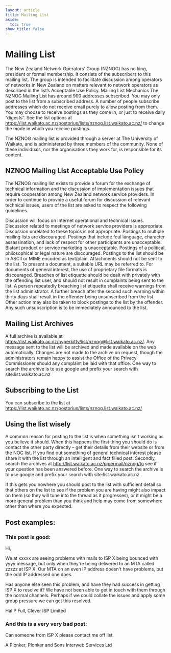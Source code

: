 ```yaml
---
layout: article
title: Mailing List
aside:
  toc: true
show_title: false
---
```

# Mailing List

The New Zealand Network Operators’ Group (NZNOG) has no king, president or formal membership. It consists of the subscribers to this mailing list. The group is intended to facilitate discussion among operators of networks in New Zealand on matters relevant to network operators as described in the list’s Acceptable Use Policy.
Mailing List Mechanics
The NZNOG Mailing List has around 900 addresses subscribed. You may only post to the list from a subscribed address. A number of people subscribe addresses which do not receive email purely to allow posting from them.
You may choose to receive postings as they come in, or just to receive daily “digests”. See the list options at  https://list.waikato.ac.nz/postorius/lists/nznog.list.waikato.ac.nz/ to change the mode in which you receive postings.

The NZNOG mailing list is provided through a server at The University of Waikato, and is administered by three members of the community. None of these individuals, nor the organisations they work for, is responsible for its content.

## NZNOG Mailing List Acceptable Use Policy
The NZNOG mailing list exists to provide a forum for the exchange of technical information and the discussion of implementation issues that require cooperation among New Zealand network service providers.
In order to continue to provide a useful forum for discussion of relevant technical issues, users of the list are asked to respect the following guidelines.

Discussion will focus on Internet operational and technical issues.
Discussion related to meetings of network service providers is appropriate.
Discussion unrelated to these topics is not appropriate.
Postings to multiple mailing lists are discouraged.
Postings that include foul language, character assassination, and lack of respect for other participants are unacceptable.
Blatant product or service marketing is unacceptable.
Postings of a political, philosophical or legal nature are discouraged.
Postings to the list should be in ASCII or MIME encoded as text/plain. Attachments should not be sent to the list. To present a document, a suitable URL may be referred to. For documents of general interest, the use of proprietary file formats is discouraged.
Breaches of list etiquette should be dealt with privately with the offending list user, and should not result in complaints being sent to the list.
A person repeatedly breaching list etiquette shall receive warnings from the list administrator. A further breach after the second such warning within thirty days shall result in the offender being unsubscribed from the list. Other action may also be taken to block postings to the list by the offender. Any such unsubscription is to be immediately announced to the list.
## Mailing List Archives
A full archive is available at https://list.waikato.ac.nz/hyperkitty/list/nznog@list.waikato.ac.nz/. Any message sent to the list will be archived and made available on the web automatically. Changes are not made to the archive on request, though the administrators remain happy to assist the Office of the Privacy Commissioner should any complaint be laid with that office.
One way to search the archive is to use google and prefix your search with site:list.waikato.ac.nz
## Subscribing to the List
You can subscribe to the list at  https://list.waikato.ac.nz/postorius/lists/nznog.list.waikato.ac.nz/
## Using the list wisely
A common reason for posting to the list is when something isn’t working as you believe it should. When this happens the first thing you should do is contact the other party directly – get their details from their website or from the NOC list. If you find out something of general technical interest please share it with the list through an intelligent and fact filled post.
Secondly, search the archives at http://list.waikato.ac.nz/pipermail/nznog/to see if your question has been answered before. One way to search the archive is to use google and prefix your search with site:list.waikato.ac.nz .

If this gets you nowhere you should post to the list with sufficient detail so that others on the list to see if the problem you are having might also impact on them (so they will tune into the thread as it progresses), or it might be a more general problem than you think and help may come from somewhere other than where you expected.

## Post examples:
### This post is good:
Hi,

We at xxxxx are seeing problems with mails to ISP X being bounced with
yyyy message, but only when they're being delivered to an MTA called
zzzzz at ISP X. Our MTA on an even IP address doesn't have problems, but
the odd IP addressed one does.

Has anyone else seen this problem, and have they had success in getting
ISP X to resolve it? We have not been able to get in touch with them
through the normal channels. Perhaps if we could collate the issues and
apply some group pressure we can get this resolved.

Hal P Full,
Clever ISP Limited

### And this is a very very bad post:
Can someone from ISP X please contact me off list.

A Plonker,
Plonker and Sons Interweb Services Ltd
